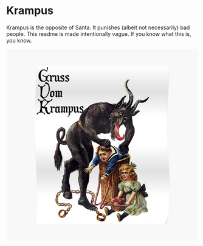 # Krampus

Krampus is the opposite of Santa. It punishes (albeit not necessarily) bad people. This readme is made intentionally vague. If you know what this is, you know.

![title](images/krampus.jpg)

